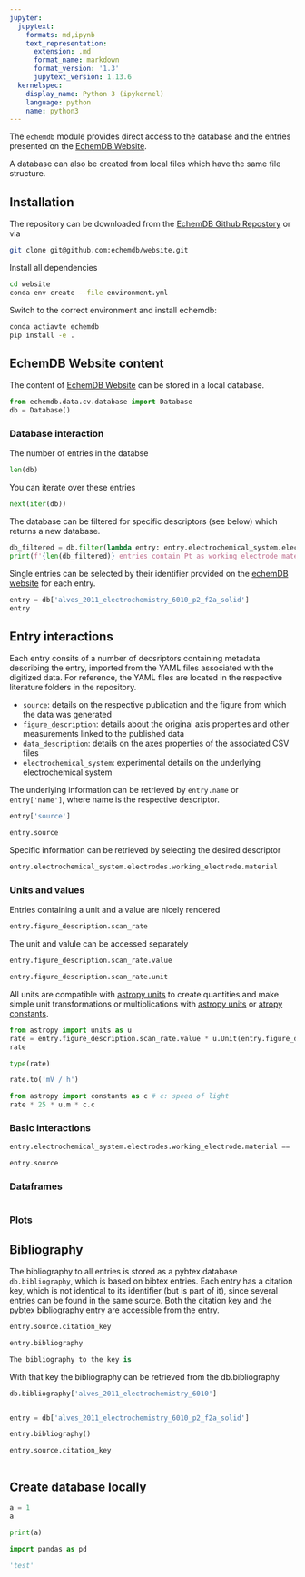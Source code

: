 ```yaml
---
jupyter:
  jupytext:
    formats: md,ipynb
    text_representation:
      extension: .md
      format_name: markdown
      format_version: '1.3'
      jupytext_version: 1.13.6
  kernelspec:
    display_name: Python 3 (ipykernel)
    language: python
    name: python3
---
```


The `echemdb` module provides direct access to the database and the entries presented on the [EchemDB Website](https://echemdb.github.io/). 

A database can also be created from local files which have the same file structure.

<!-- #region tags=[] -->
## Installation
<!-- #endregion -->

<!-- #raw -->
<!-- Detailed installation instructions can be found elsewhere -->
<!-- #endraw -->

The repository can be downloaded from the [EchemDB Github Repostory](https://github.com/echemdb/website) or via


```sh .noeval
git clone git@github.com:echemdb/website.git
```


Install all dependencies


```sh .noeval
cd website
conda env create --file environment.yml
```


Switch to the correct environment and install echemdb:


```sh .noeval
conda actiavte echemdb
pip install -e .
```

<!-- #region tags=[] -->
## EchemDB Website content
<!-- #endregion -->

The content of [EchemDB Website](https://echemdb.github.io/) can be stored in a local database.

```python
from echemdb.data.cv.database import Database
db = Database()
```

### Database interaction


The number of entries in the databse

```python
len(db)
```

You can iterate over these entries

```python
next(iter(db))
```

The database can be filtered for specific descriptors (see below) which returns a new database.

```python
db_filtered = db.filter(lambda entry: entry.electrochemical_system.electrodes.working_electrode.material == 'Pt')
print(f'{len(db_filtered)} entries contain Pt as working electrode material.')
```

Single entries can be selected by their identifier provided on the [echemDB website](https://echemdb.github.io/) for each entry.

```python
entry = db['alves_2011_electrochemistry_6010_p2_f2a_solid']
entry
```

<!-- #region tags=[] -->
## Entry interactions
<!-- #endregion -->

Each entry consits of a number of decsriptors containing metadata describing the entry, imported from the YAML files associated with the digitized data. For reference, the YAML files are located in the respective literature folders in the repository.
* `source`: details on the respective publication and the figure from which the data was generated
* `figure_description`: details about the original axis properties and other measurements linked to the published data
* `data_description`: details on the axes properties of the associated CSV files
* `electrochemical_system`: experimental details on the underlying electrochemical system

The underlying information can be retrieved by `entry.name` or `entry['name']`, where name is the respective descriptor.

```python
entry['source']
```

```python
entry.source
```

Specific information can be retrieved by selecting the desired descriptor

```python
entry.electrochemical_system.electrodes.working_electrode.material
```

### Units and values
Entries containing a unit and a value are nicely rendered

```python
entry.figure_description.scan_rate
```

The unit and valule can be accessed separately

```python
entry.figure_description.scan_rate.value
```

```python
entry.figure_description.scan_rate.unit
```

All units are compatible with [astropy units](https://docs.astropy.org/en/stable/units/index.html) to create quantities and make simple unit transformations or multiplications with [astropy units](https://docs.astropy.org/en/stable/units/index.html) or [atropy constants](https://docs.astropy.org/en/stable/constants/index.html).

```python
from astropy import units as u
rate = entry.figure_description.scan_rate.value * u.Unit(entry.figure_description.scan_rate.unit)
rate
```

```python
type(rate)
```

```python
rate.to('mV / h')
```

```python
from astropy import constants as c # c: speed of light
rate * 25 * u.m * c.c
```

<!-- #region tags=[] -->
### Basic interactions
<!-- #endregion -->

```python
entry.electrochemical_system.electrodes.working_electrode.material == 'Pt'
```

```python
entry.source
```

### Dataframes

```python

```

### Plots


## Bibliography


The bibliography to all entries is stored as a pybtex database `db.bibliography`, which is based on bibtex entries.
Each entry has a citation key, which is not identical to its identifier (but is part of it), since several entries can be found in the same source.
Both the citation key and the pybtex bibliography entry are accessible from the entry. 

```python
entry.source.citation_key
```

```python
entry.bibliography
```

```python
The bibliography to the key is 
```

With that key the bibliography can be retrieved from the db.bibliography

```python
db.bibliography['alves_2011_electrochemistry_6010']
```

```python

```

```python
entry = db['alves_2011_electrochemistry_6010_p2_f2a_solid']
```

```python
entry.bibliography()
```

```python
entry.source.citation_key
```

```python

```

## Create database locally

```python
a = 1
a
```

```python
print(a)
```

```python
import pandas as pd
```

```python
'test'
```

```python

```
